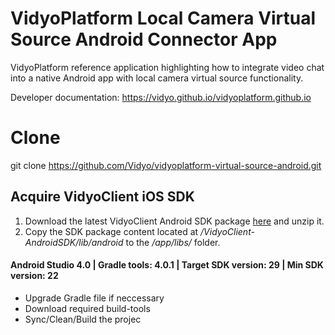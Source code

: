 # VidyoPlatform Local Camera Virtual Source Android Connector App
VidyoPlatform reference application highlighting how to integrate video chat into a native Android app with local camera virtual source functionality.

Developer documentation: https://vidyo.github.io/vidyoplatform.github.io

# Clone
git clone https://github.com/Vidyo/vidyoplatform-virtual-source-android.git

## Acquire VidyoClient iOS SDK
1. Download the latest VidyoClient Android SDK package [here](https://static.vidyo.io/latest/package/VidyoClient-AndroidSDK.zip) and unzip it.
2. Copy the SDK package content located at */VidyoClient-AndroidSDK/lib/android* to the */app/libs/* folder.

#### Android Studio 4.0 | Gradle tools: 4.0.1 | Target SDK version: 29 | Min SDK version: 22

- Upgrade Gradle file if neccessary
- Download required build-tools
- Sync/Clean/Build the projec